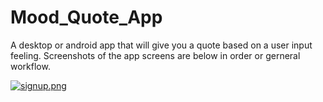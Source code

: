 # Mood_Quote_App
A desktop or android app that will give you a quote based on a user input feeling. Screenshots of the app screens are below in order or gerneral workflow.  

[![signup.png](https://i.postimg.cc/yD145ZyQ/Capture.png)](https://postimg.cc/gallery/MXv0DSn)
